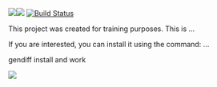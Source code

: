 <a href="https://codeclimate.com/github/codeclimate/codeclimate/maintainability"><img src="https://api.codeclimate.com/v1/badges/a99a88d28ad37a79dbf6/maintainability" /></a><a href="https://codeclimate.com/github/codeclimate/codeclimate/test_coverage"><img src="https://api.codeclimate.com/v1/badges/a99a88d28ad37a79dbf6/test_coverage" /></a>
[![Build Status](https://travis-ci.org/PavelGoshurenko/python-project-lvl2.svg?branch=master)](https://travis-ci.org/PavelGoshurenko/python-project-lvl2)

This project was created for training purposes. This is ...

If you are interested, you can install it using the command:
...


gendiff install and work

<a href="https://asciinema.org/a/CQ9azdFIttvbwXsmplfV0T4fD" target="_blank"><img src="https://asciinema.org/a/CQ9azdFIttvbwXsmplfV0T4fD.svg" /></a>
